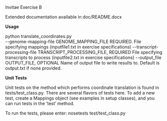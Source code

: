 Invitae Exercise B

Extended documentation available in doc/README.docx

**Usage**


python translate_coordinates.py  
--genome-mapping-file GENOME_MAPPING_FILE
                        REQUIRED. File specifying mappings (inputfile1.txt in exercise
                        specifications)
  --transcript-processing-file TRANSCRIPT_PROCESSING_FILE, REQUIRED
                        File specifying transcripts to process (inputfile2.txt
                        in exercise specifications)
  --output_file OUTPUT_FILE, OPTIONAL
                        Name of output file to write results to. Default is
                        output.txt if none provided.

**Unit Tests**

Unit tests on the method which performs coordinate translation is found in tests/test_class.py.  There are several flavors of tests here.  To add a new test, create a Mappings object (see examples in setup classes), and you can run tests in the ‘test’ method.

To run the tests, please enter:
nosetests test/test_class.py

